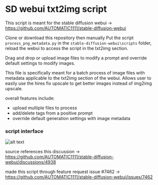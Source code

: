 # SD webui txt2img script

This script is meant for the stable diffusion webui -> https://github.com/AUTOMATIC1111/stable-diffusion-webui

Clone or download this repository then manually Put the script `process_png_metadata.py` in the `stable-diffusion-webui\scripts` folder, reload the webui to access the script in the txt2img section.

Drag and drop or upload image files to modify a prompt and override default settings to modify images.

This file is specifically meant for a batch process of image files with metadata applicable to the txt2img section
of the webui. Allows user to easily use the hires fix upscale to get better images instead of img2img upscale.

overall features include:
  - upload multiple files to process
  - add/delete tags from a positive prompt
  - override default generation settings with image metadata

### script interface
![alt text](https://github.com/thundaga/StableDiffusionScripts/blob/main/screenshot.PNG?raw=true)

source references this discussion -> https://github.com/AUTOMATIC1111/stable-diffusion-webui/discussions/4938

made this script through feature request issue #7462 -> https://github.com/AUTOMATIC1111/stable-diffusion-webui/issues/7462



